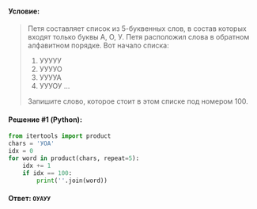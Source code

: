#### Условие:

> Петя составляет список из 5-буквенных слов, в состав которых входят только буквы А, О, У. Петя расположил слова в обратном алфавитном порядке. Вот начало списка:
> 
> 1. УУУУУ
> 2. УУУУО
> 3. УУУУА
> 4. УУУОУ
> ...
> 
> Запишите слово, которое стоит в этом списке под номером 100. 

#### Решение #1 (Python):
```python
from itertools import product
chars = 'УОА'
idx = 0
for word in product(chars, repeat=5):
    idx += 1
    if idx == 100:
        print(''.join(word))
```


#### Ответ: `ОУАУУ`
